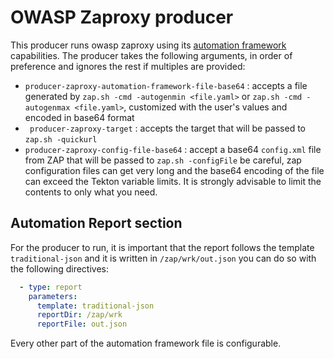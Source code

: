 # OWASP Zaproxy producer

This producer runs owasp zaproxy using its [automation framework](https://www.zaproxy.org/docs/desktop/addons/automation-framework/) capabilities.
The producer takes the following arguments, in order of preference and ignores the rest if multiples are provided:
* `producer-zaproxy-automation-framework-file-base64` : accepts a file generated by `zap.sh -cmd -autogenmin <file.yaml>` or `zap.sh -cmd -autogenmax <file.yaml>`, customized with the user's values and encoded in base64 format
* ` producer-zaproxy-target` : accepts the target that will be passed to `zap.sh -quickurl`
* `producer-zaproxy-config-file-base64` : accept a base64 `config.xml` file from ZAP that will be passed to `zap.sh -configFile` be careful, zap configuration files can get very long and the base64 encoding of the file can exceed the Tekton variable limits. It is strongly advisable to limit the contents to only what you need.

## Automation Report section

For the producer to run, it is important that the report follows the template `traditional-json` and it is written in `/zap/wrk/out.json` you can do so with the following directives:

```yaml
  - type: report
    parameters:
      template: traditional-json
      reportDir: /zap/wrk
      reportFile: out.json

```

Every other part of the automation framework file is configurable.
